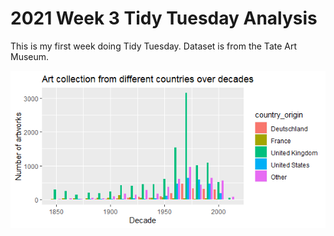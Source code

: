 # 2021 Week 3 Tidy Tuesday Analysis

This is my first week doing Tidy Tuesday. Dataset is from the Tate Art Museum.

![Notable Plot](https://github.com/Tgordon523/tidy_tuesdays/blob/main/01-12-2021/plots/Art_Collection_changes_over_years.png)
